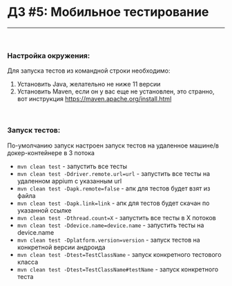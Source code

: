 # ДЗ #5: Мобильное тестирование
___

&nbsp;
### Настройка окружения: 
Для запуска тестов из командной строки необходимо:
1. Установить Java, желательно не ниже 11 версии
2. Установить Maven, если он у вас еще не установлен, это странно, вот инструкция https://maven.apache.org/install.html

&nbsp;
### Запуск тестов:
По-умолчанию запуск настроен запуск тестов на удаленное машине/в докер-контейнере в 3 потока
* `mvn clean test` - запустить все тесты
* `mvn clean test -Ddriver.remote.url=url` - запустить все тесты на удаленном appium с указанным url
* `mvn clean test -Dapk.remote=false` - апк для тестов будет взят из файла
* `mvn clean test -Dapk.link=link` - апк для тестов будет скачан по указанной ссылке
* `mvn clean test -Dthread.count=X` - запустить все тесты в X потоков
* `mvn clean test -Ddevice.name=device.name` - запустить тесты на device.name
* `mvn clean test -Dplatform.version=version` - запуск тестов на конкретной версии андроида
* `mvn clean test -Dtest=TestClassName` - запуск конкретного тестового класса
* `mvn clean test -Dtest=TestClassName#testName` - запуск конкретного теста